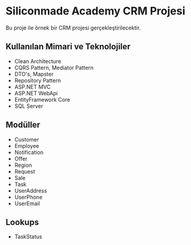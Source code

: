 ﻿# Siliconmade Academy CRM Projesi

Bu proje ile örnek bir CRM projesi gerçekleştirilecektir.

## Kullanılan Mimari ve Teknolojiler
- Clean Architecture
- CQRS Pattern, Mediator Pattern
- DTO's, Mapster
- Repository Pattern
- ASP.NET MVC
- ASP.NET WebApi
- EntityFramework Core
- SQL Server

## Modüller

- Customer
- Employee
- Notification
- Offer
- Region
- Request
- Sale
- Task
- UserAddress
- UserPhone
- UserEmail

## Lookups
- TaskStatus

